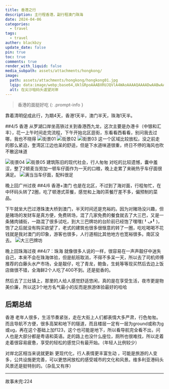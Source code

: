 ```yaml
---
title: 香港之行
description: 主行程香港，副行程澳门珠海
date: 2024-04-06
categories:
  - travel
tags:
  - travel
auther: blackbzy
update_date: false
pin: true
toc: true
comments: true
render_with_liquid: false
media_subpath: assets/attachments/hongkong/
image:
  path: assets/attachments/hongkong/hongkong01.jpg
  lqip: data:image/webp;base64,UklGRpoAAABXRUJQVlA4WAoAAAAQAAAADwAABwAAQUxQSDIAAAARL0AmbZurmr57yyIiqE8oiG0bejIYEQTgqiDA9vqnsUSI6H+oAERp2HZ65qP/VIAWAFZQOCBCAAAA8AEAnQEqEAAIAAVAfCWkAALp8sF8rgRgAP7o9FDvMCkMde9PK7euH5M1m6VWoDXf2FkP3BqV0ZYbO6NA/VFIAAAA
  alt: 在尖沙咀码头遥望对岸
---
```


> 香港的面挺好吃
{: .prompt-info }

靠着清明促成此行，为期4天，香港1天半，澳门半天，珠海1天半。

##4/5 香港
从罗湖口岸坐高铁过关到香港西九龙，这次主要是办港卡（中银和汇丰），花一上午时间走完流程，下午开始北区逛街，东看看西看看，别问我去过哪，我也不晓得
![街景01](/hongkong02.jpg)
![街景02](/hongkong03.jpg)
![街景03](/hongkong04.jpg)
这一个区域比较放松，没之前走的那么紧迫，奎湾区江边也呆的舒适，但是下水道味道很重，终日不停的海风也吹不散这味道

![街景04](/hongkong05.jpg)
![街景05](/hongkong06.jpg)
建筑陈旧的现代社会，行人匆匆
对吃的比较遗憾，囊中羞涩，整了2顿麦当劳加一顿车仔面作为一天的口粮，晚上走累了来碗热乎车仔面很满足。
![满当当车仔面，配料很足](/hongkong07.jpg)

晚上回广州过夜
##4/6 香港+澳门
也是在北区，不过到了海对面，行程匆忙，在中环码头转了2圈，吃了顿港式茶餐，感觉和上海的茶餐厅差不多，偏预制的菜品。

下午就坐大巴过港珠澳大桥到澳门，半天时间还是充裕的。因为对赌场没兴趣，但是赌场的发财车是真方便，免费转场，混了几家免费的餐食就去了大三巴，又是一条猪肉铺街，一路混了很多试吃，到大三巴牌坊的台阶前已经饱了嘿嘿(╹ڡ╹ )，饱了之后就没有购买欲望了，老式的建筑也很多很惬意的转了一圈，吃吃喝喝不花钱就是我对澳门的印象，游客也很多，人行道相比其他地方也宽裕很多。南区没去。
![大三巴牌坊](/hongkong08.jpg)

晚上回珠海过夜
##4/7：珠海
就像很多人说的一样，很容易在一声声靓仔中迷失自己，本来不会在珠海体验，但是航班取消，不得不多呆一天，所以去了司机师傅推荐的白藤头水产市场，全是靓仔，吃了青龙，鲍鱼，生蚝等等现买然后去边上饭店做很不错，全海鲜2个人吃了400不到。还是挺香的。

然后去了三灶镇上，那里的人给人感觉舒适悠闲，真的是在享受生活，夜市更是物美价廉，所以这3个地方名气最小的反而是旅游体验最好的哈哈

## 后期总结
香港 老年人很多，生活节奏紧张，走在大街上人们都表情大多严肃，行色匆匆。而且导航不方便，很多高架和地下的隧道，而且楼层一定有一层为ground或称为g或ug，再在这个基础上加f123，这个也可能是地下，所以看导航完全看不出，问人也是大部分都是粤语和英语。走的路上也没什么座位，厕所也很难找，所以走着走着很容易疲惫，享受的轻松的感觉只有最开始。（年轻人比例较少）

对岸北区相当来说就更新 更现代化，行人表情更丰富生动 ，可能是旅游的人变多，公共设施更完善，可以更悠闲放松的感受城市的文化和风景。维多利亚港码头风景还是挺特别的。（杂乱又有序）


---
故事未完:224